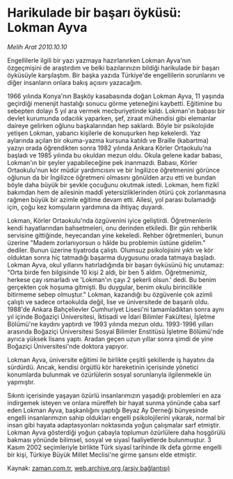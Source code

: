 # Harikulade bir başarı öyküsü: Lokman Ayva

*Melih Arat 2010.10.10*

<td class="news-spot">
<p>Engellilerle ilgili bir yazı yazmaya hazırlanırken Lokman Ayva'nın özgeçmişini de araştırdım ve belki bazılarınızın bildiği harikulade bir başarı öyküsüyle karşılaştım. Bir başka yazıda Türkiye'de engellilerin sorunlarını ve diğer insanların onlara bakış açısını yazacağım.</p>
<p><p>1966 yılında Konya'nın Başköy kasabasında doğan Lokman Ayva, 11 yaşında geçirdiği menenjit hastalığı sonucu görme yeteneğini kaybetti. Eğitimine bu sebepten dolayı 5 yıl ara vermek mecburiyetinde kaldı. Lokman'ın babası bir devlet kurumunda odacılık yaparken, şef, ziraat mühendisi gibi elemanlar daireye gelirken oğlunu başkalarından hep saklardı. Böyle bir psikolojide yetişen Lokman, yabancı kişilerle de konuşurken hep kekelerdi. Yaz aylarında açılan bir okuma-yazma kursuna katıldı ve Braille (kabartma) yazıyı orada öğrendikten sonra 1982 yılında Ankara Körler Ortaokulu'na başladı ve 1985 yılında bu okuldan mezun oldu. Okula gelene kadar babası, Lokman'ın bir şeyler yapabileceğine pek inanmazdı. Babası, Körler Ortaokulu'nun kör müdür yardımcısını ve bir İngilizce öğretmenini görünce oğlunun da bir İngilizce öğretmeni olmasını gönülden arzu etti ve bundan böyle daha büyük bir şevkle çocuğunu okutmak istedi. Lokman, hem fizikî bakımdan hem de ailesinin maddî yetersizliklerinden ötürü çok zorlanmasına rağmen büyük bir azimle eğitime devam etti. Ailesi, yol parası bulamadığı için, çoğu kez komşuların yardımına da ihtiyaç duyardı.
<p>Lokman, Körler Ortaokulu'nda özgüvenini iyice geliştirdi. Öğretmenlerin kendi hayatlarından bahsetmeleri, onu derinden etkiledi. Bir gün rehberlik servisine gittiğinde, heyecandan yine kekeledi. Rehber öğretmenleri, bunun üzerine "Madem zorlanıyorsun o hâlde bu problemin üstüne gidelim." dediler. Bunun üzerine tiyatroda çalıştı. Olumsuz psikolojisini yıktı ve kör olduktan sonra hiç tatmadığı başarma duygusunu orada tatmaya başladı. Lokman Ayva, okul yıllarını hatırladığında bir başarı öyküsünü hiç unutamaz: "Orta birde fen bilgisinde 10 kişi 2 aldı, bir ben 5 aldım. Öğretmenimiz, herkese çay ısmarladı ve 'Lokman'ın çayı 2 şekerli olsun.' dedi. Bu benim gerçekten çok hoşuma gitmişti. Bu duygular, benim okulu birincilikle bitirmeme sebep olmuştur." Lokman, kazandığı bu özgüvenle çok azimli çalıştı ve sadece ortaokulda değil, lise ve üniversitede de başarılı oldu. 1988'de Ankara Bahçelievler Cumhuriyet Lisesi'ni tamamladıktan sonra aynı yıl içinde Boğaziçi Üniversitesi, İktisadi ve İdari Bilimler Fakültesi, İşletme Bölümü'ne kaydını yaptırdı ve 1993 yılında mezun oldu. 1993-1996 yılları arasında Boğaziçi Üniversitesi Sosyal Bilimler Enstitüsü İşletme Bölümü'nde ayrıca yüksek lisans yaptı. Aradan geçen uzun yıllar sonra şimdi de yine Boğaziçi Üniversitesi'nde doktora yapıyor.
<p>Lokman Ayva, üniversite eğitimi ile birlikte çeşitli şekillerde iş hayatını da sürdürdü. Ancak, kendisi örgütlü kör hareketinin içerisinde yönetici konumlarda bulunmak ve özürlülerin sosyal sorunlarıyla ilgilenmekle ün yapmıştır.
<p>Sıkıntı içerisinde yaşayan özürlü insanlarımızın yaşadığı problemleri en aza indirgemek isteyen ve onlara müreffeh bir hayat sunma yönünde çaba sarf eden Lokman Ayva, başkanlığını yaptığı Beyaz Ay Derneği bünyesinde engelli insanlarımızın sahip oldukları engelli psikolojilerini yıkarak, normal bir insan gibi hayata adaptasyonları noktasında yoğun çalışmalar sarf etmiştir. Lokman Ayva gösterdiği yoğun çabayla toplumun özürlülere daha hoşgörülü bakması yönünde bilimsel, sosyal ve siyasî faaliyetlerde bulunmuştur. 3 Kasım 2002 seçimleriyle birlikte Türk siyasî tarihinde ilk defa görme engelli bir kişi, Türkiye Büyük Millet Meclisi'ne girme şansını elde etmiştir. </p>
<a href="http://web.archive.org/web/20101130164117/mailto:m.arat@zaman.com.tr">
</a></p></p></p></p></td>

Kaynak: [zaman.com.tr](http://zaman.com.tr/yazar.do?yazino=1038188), [web.archive.org (arşiv bağlantısı)](http://web.archive.org/web/20101130164117/http://zaman.com.tr/yazar.do?yazino=1038188)

